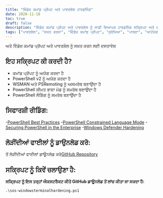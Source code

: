 ```yaml
---
title: "ਵਿੰਡੋਜ਼ ਕਮਾਂਡ ਪ੍ਰੋਂਪਟ ਅਤੇ ਪਾਵਰਸ਼ੇਲ ਹਾਰਡਨਿੰਗ"
date: 2020-11-18
toc: true
draft: false
description: "ਵਿੰਡੋਜ਼ ਕਮਾਂਡ ਪ੍ਰੋਂਪਟ ਅਤੇ ਪਾਵਰਸ਼ੇਲ ਨੂੰ ਸਾਡੀ ਵਿਆਪਕ ਹਾਰਡਨਿੰਗ ਸਕ੍ਰਿਪਟ ਅਤੇ ਦਸਤਾਵੇਜ਼ਾਂ ਨਾਲ ਸੁਰੱਖਿਅਤ ਕਰੋ, ਸਿਸਟਮ ਸੁਰੱਖਿਆ ਅਤੇ ਪਾਲਣਾ ਨੂੰ ਵਧਾਓ।"
tags: ["ਪਾਵਰਸ਼ੇਲ", "ਸਖਤ ਕਰਨਾ", "ਵਿੰਡੋਜ਼ ਕਮਾਂਡ ਪ੍ਰੋਂਪਟ", "ਸੁਰੱਖਿਆ", "ਪਾਲਣਾ", "ਆਟੋਮੇਸ਼ਨ", "ਸੀਮਤ ਭਾਸ਼ਾ ਮੋਡ", "PowerShell ਲਾਗਿੰਗ", "PowerShell ਸਕ੍ਰਿਪਟ", "WSMAN", "PSRemoting", "ਐਂਟਰਪ੍ਰਾਈਜ਼ ਸੁਰੱਖਿਆ", "ਬਲੂ ਟੀਮ", "ਸਾਈਬਰ ਸੁਰੱਖਿਆ", "ਵਧੀਆ ਅਭਿਆਸ", "ਕਮਾਂਡ ਪ੍ਰੋਂਪਟ ਨੂੰ ਅਸਮਰੱਥ ਬਣਾਓ", "PowerShell v2 ਨੂੰ ਅਸਮਰੱਥ ਕਰੋ", "GitHub ਰਿਪੋਜ਼ਟਰੀ", "ਵਿੰਡੋਜ਼ ਡਿਫੈਂਡਰ", "ਮਾਈਕ੍ਰੋਸਾਫਟ"]
---
```

 ਅਤੇ ਵਿੰਡੋਜ਼ ਕਮਾਂਡ ਪ੍ਰੋਂਪਟ ਅਤੇ ਪਾਵਰਸ਼ੇਲ ਨੂੰ ਸਖ਼ਤ ਕਰਨ ਲਈ ਦਸਤਾਵੇਜ਼

## ਇਹ ਸਕ੍ਰਿਪਟ ਕੀ ਕਰਦੀ ਹੈ?
- ਕਮਾਂਡ ਪ੍ਰੋਂਪਟ ਨੂੰ ਅਯੋਗ ਕਰਦਾ ਹੈ
- PowerShell v2 ਨੂੰ ਅਯੋਗ ਕਰਦਾ ਹੈ
- WSMAN ਅਤੇ PSRemoting ਨੂੰ ਅਸਮਰੱਥ ਬਣਾਉਂਦਾ ਹੈ
- PowerShell ਸੀਮਤ ਭਾਸ਼ਾ ਮੋਡ ਨੂੰ ਸਮਰੱਥ ਬਣਾਉਂਦਾ ਹੈ
- PowerShell ਲੌਗਿੰਗ ਨੂੰ ਸਮਰੱਥ ਬਣਾਉਂਦਾ ਹੈ

## ਸਿਫਾਰਸ਼ੀ ਰੀਡਿੰਗ:
-[PowerShell Best Practices](https://www.digitalshadows.com/blog-and-research/powershell-security-best-practices/)
-[PowerShell Constrained Language Mode](https://devblogs.microsoft.com/powershell/powershell-constrained-language-mode/)
-[Securing PowerShell in the Enterprise](https://www.cyber.gov.au/acsc/view-all-content/publications/securing-powershell-enterprise)
-[Windows Defender Hardening](https://github.com/simeononsecurity/Windows-Defender-Hardening)

## ਲੋੜੀਂਦੀਆਂ ਫਾਈਲਾਂ ਨੂੰ ਡਾਉਨਲੋਡ ਕਰੋ:

ਤੋਂ ਲੋੜੀਂਦੀਆਂ ਫਾਈਲਾਂ ਡਾਊਨਲੋਡ ਕਰੋ[GitHub Repository](https://github.com/simeononsecurity/Windows-Terminal-Hardening)

## ਸਕ੍ਰਿਪਟ ਨੂੰ ਕਿਵੇਂ ਚਲਾਉਣਾ ਹੈ:

**ਸਕ੍ਰਿਪਟ ਨੂੰ ਇਸ ਤਰ੍ਹਾਂ ਐਕਸਟਰੈਕਟ ਕੀਤੇ GitHub ਡਾਊਨਲੋਡ ਤੋਂ ਲਾਂਚ ਕੀਤਾ ਜਾ ਸਕਦਾ ਹੈ:**
```
.\sos-windowsterminalhardening.ps1
```
